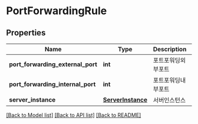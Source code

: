 # PortForwardingRule

## Properties
Name | Type | Description | Notes
------------ | ------------- | ------------- | -------------
**port_forwarding_external_port** | **int** | 포트포워딩외부포트 | [optional] 
**port_forwarding_internal_port** | **int** | 포트포워딩내부포트 | [optional] 
**server_instance** | [**ServerInstance**](ServerInstance.md) | 서버인스턴스 | [optional] 

[[Back to Model list]](../README.md#documentation-for-models) [[Back to API list]](../README.md#documentation-for-api-endpoints) [[Back to README]](../README.md)


